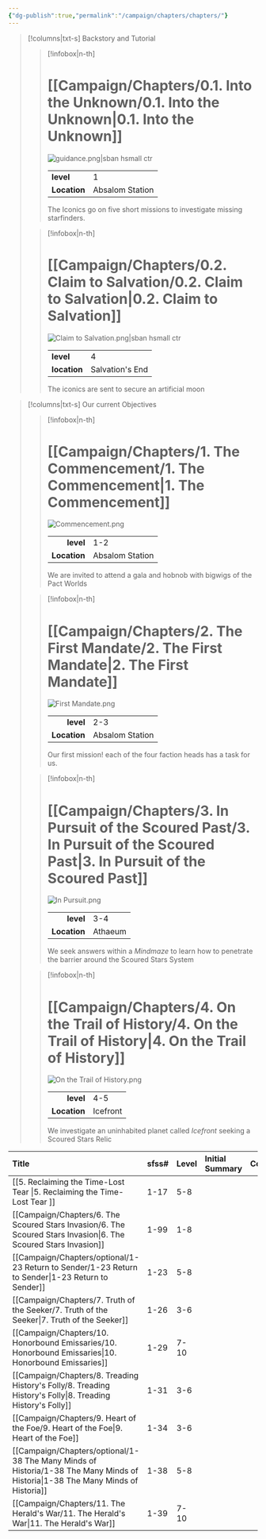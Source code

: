 ```yaml
---
{"dg-publish":true,"permalink":"/campaign/chapters/chapters/"}
---
```


>[!columns|txt-s] Backstory and Tutorial
>>[!infobox|n-th]
>># [[Campaign/Chapters/0.1. Into the Unknown/0.1. Into the Unknown\|0.1. Into the Unknown]]
>>![guidance.png|sban hsmall ctr](/img/user/Images/Art/portraits/guidance.png)
>>
>>|||
>>|--|--|
>>|**level**|1|
>>|**Location**|Absalom Station|
>>The Iconics go on five short missions to investigate missing starfinders.
>
>>[!infobox|n-th]
>># [[Campaign/Chapters/0.2. Claim to Salvation/0.2. Claim to Salvation\|0.2. Claim to Salvation]]
>>![Claim to Salvation.png|sban hsmall ctr](/img/user/Campaign/Chapters/0.2.%20Claim%20to%20Salvation/Claim%20to%20Salvation.png)
>>
>>|||
>>|--|--|
>>|**level**|4|
>>|**location**|Salvation's End|
>>The iconics are sent to secure an artificial moon

>[!columns|txt-s] Our current Objectives
>>[!infobox|n-th]
>># [[Campaign/Chapters/1. The Commencement/1. The Commencement\|1. The Commencement]]
>>![Commencement.png](/img/user/Images/Art/landscapes/Commencement.png)
>>
>>|||
>>|--:|:--|
>>|**level**|1-2|
>>|**Location**|Absalom Station|
>>We are invited to attend a gala and hobnob with bigwigs of the Pact Worlds
>
>>[!infobox|n-th]
>># [[Campaign/Chapters/2. The First Mandate/2. The First Mandate\|2. The First Mandate]]
>>![First Mandate.png](/img/user/Images/Art/landscapes/First%20Mandate.png)
>>
>>|||
>>|--:|:--|
>>|**level**|2-3|
>>|**Location**|Absalom Station|
>>Our first mission! each of the four faction heads has a task for us.
>
>>[!infobox|n-th]
>># [[Campaign/Chapters/3. In Pursuit of the Scoured Past/3. In Pursuit of the Scoured Past\|3. In Pursuit of the Scoured Past]]
>>![In Pursuit.png](/img/user/Images/Art/landscapes/In%20Pursuit.png)
>>
>>|||
>>|--:|:--|
>>|**level**|3-4|
>>|**Location**|Athaeum|
>>We seek answers within a *Mindmaze* to learn how to penetrate the barrier around the Scoured Stars System
>
>>[!infobox|n-th]
>># [[Campaign/Chapters/4. On the Trail of History/4. On the Trail of History\|4. On the Trail of History]]
>>![On the Trail of History.png](/img/user/Images/Art/landscapes/On%20the%20Trail%20of%20History.png)
>>
>>|||
>>|--:|:--|
>>|**level**|4-5|
>>|**Location**|Icefront|
>>We investigate an uninhabited planet called *Icefront* seeking a Scoured Stars Relic


| Title                                 | sfss# | Level | Initial Summary                                                                      | Conclusion                                                                          |
| :------------------------------------ | :---- | :---- | :----------------------------------------------------------------------------------- | :---------------------------------------------------------------------------------- |
| [[5. Reclaiming the Time-Lost Tear \|5. Reclaiming the Time-Lost Tear ]] | 1-17  | 5-8   |                                                                                      |                                                                                     |
| [[Campaign/Chapters/6. The Scoured Stars Invasion/6. The Scoured Stars Invasion\|6. The Scoured Stars Invasion]]     | 1-99  | 1-8   |                                                                                      |                                                                                     |
| [[Campaign/Chapters/optional/1-23 Return to Sender/1-23 Return to Sender\|1-23 Return to Sender]]             | 1-23  | 5-8   |                                                                                      |                                                                                     |
| [[Campaign/Chapters/7. Truth of the Seeker/7. Truth of the Seeker\|7. Truth of the Seeker]]            | 1-26  | 3-6   |                                                                                      |                                                                                     |
| [[Campaign/Chapters/10. Honorbound Emissaries/10. Honorbound Emissaries\|10. Honorbound Emissaries]]         | 1-29  | 7-10  |                                                                                      |                                                                                     |
| [[Campaign/Chapters/8. Treading History's Folly/8. Treading History's Folly\|8. Treading History's Folly]]       | 1-31  | 3-6   |                                                                                      |                                                                                     |
| [[Campaign/Chapters/9. Heart of the Foe/9. Heart of the Foe\|9. Heart of the Foe]]               | 1-34  | 3-6   |                                                                                      |                                                                                     |
| [[Campaign/Chapters/optional/1-38 The Many Minds of Historia/1-38 The Many Minds of Historia\|1-38 The Many Minds of Historia]]   | 1-38  | 5-8   |                                                                                      |                                                                                     |
| [[Campaign/Chapters/11. The Herald's War/11. The Herald's War\|11. The Herald's War]]              | 1-39  | 7-10  |                                                                                      |                                                                                     |

